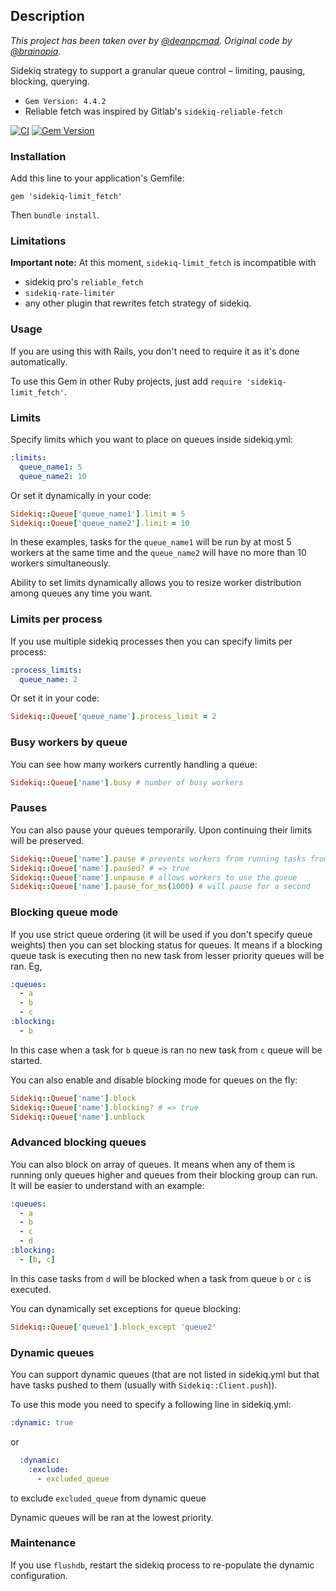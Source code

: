 ## Description

*This project has been taken over by [@deanpcmad](https://github.com/deanpcmad). Original code by [@brainopia](https://github.com/brainopia).*

Sidekiq strategy to support a granular queue control – limiting, pausing, blocking, querying.

- `Gem Version: 4.4.2`
- Reliable fetch was inspired by Gitlab's `sidekiq-reliable-fetch`


[![CI](https://github.com/deanpcmad/sidekiq-limit_fetch/actions/workflows/ci.yml/badge.svg)](https://github.com/deanpcmad/sidekiq-limit_fetch/actions/workflows/ci.yml)
[![Gem Version](https://badge.fury.io/rb/sidekiq-limit_fetch.svg)](http://badge.fury.io/rb/sidekiq-limit_fetch)

### Installation

Add this line to your application's Gemfile:

```
gem 'sidekiq-limit_fetch'
```

Then `bundle install`.

### Limitations

**Important note:** At this moment, `sidekiq-limit_fetch` is incompatible with
- sidekiq pro's `reliable_fetch`
- `sidekiq-rate-limiter`
- any other plugin that rewrites fetch strategy of sidekiq.

### Usage

If you are using this with Rails, you don't need to require it as it's done automatically.

To use this Gem in other Ruby projects, just add `require 'sidekiq-limit_fetch'`.

### Limits

Specify limits which you want to place on queues inside sidekiq.yml:

```yaml
:limits:
  queue_name1: 5
  queue_name2: 10
```

Or set it dynamically in your code:
```ruby
Sidekiq::Queue['queue_name1'].limit = 5
Sidekiq::Queue['queue_name2'].limit = 10
```

In these examples, tasks for the `queue_name1` will be run by at most 5
workers at the same time and the `queue_name2` will have no more than 10
workers simultaneously.

Ability to set limits dynamically allows you to resize worker
distribution among queues any time you want.

### Limits per process

If you use multiple sidekiq processes then you can specify limits per process:

```yaml
:process_limits:
  queue_name: 2
```

Or set it in your code:

```ruby
Sidekiq::Queue['queue_name'].process_limit = 2
```

### Busy workers by queue

You can see how many workers currently handling a queue:

```ruby
Sidekiq::Queue['name'].busy # number of busy workers
```

### Pauses

You can also pause your queues temporarily. Upon continuing their limits
will be preserved.

```ruby
Sidekiq::Queue['name'].pause # prevents workers from running tasks from this queue
Sidekiq::Queue['name'].paused? # => true
Sidekiq::Queue['name'].unpause # allows workers to use the queue
Sidekiq::Queue['name'].pause_for_ms(1000) # will pause for a second
```

### Blocking queue mode

If you use strict queue ordering (it will be used if you don't specify queue weights)
then you can set blocking status for queues. It means if a blocking
queue task is executing then no new task from lesser priority queues will
be ran. Eg,

```yaml
:queues:
  - a
  - b
  - c
:blocking:
  - b
```

In this case when a task for `b` queue is ran no new task from `c` queue
will be started.

You can also enable and disable blocking mode for queues on the fly:

```ruby
Sidekiq::Queue['name'].block
Sidekiq::Queue['name'].blocking? # => true
Sidekiq::Queue['name'].unblock
```

### Advanced blocking queues

You can also block on array of queues. It means when any of them is
running only queues higher and queues from their blocking group can
run. It will be easier to understand with an example:

```yaml
:queues:
  - a
  - b
  - c
  - d
:blocking:
  - [b, c]
```

In this case tasks from `d` will be blocked when a task from queue `b` or `c` is executed.

You can dynamically set exceptions for queue blocking:

```ruby
Sidekiq::Queue['queue1'].block_except 'queue2'
```

### Dynamic queues

You can support dynamic queues (that are not listed in sidekiq.yml but
that have tasks pushed to them (usually with `Sidekiq::Client.push`)).

To use this mode you need to specify a following line in sidekiq.yml:

```yaml
:dynamic: true
```

or

```yaml
  :dynamic:
    :exclude:
      - excluded_queue
```

to exclude `excluded_queue` from dynamic queue

Dynamic queues will be ran at the lowest priority.

### Maintenance

If you use `flushdb`, restart the sidekiq process to re-populate the dynamic configuration.
